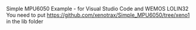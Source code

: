 Simple MPU6050 Example - for Visual Studio Code and WEMOS LOLIN32
You need to put https://github.com/xenotrax/Simple_MPU6050/tree/xeno1 in the lib folder